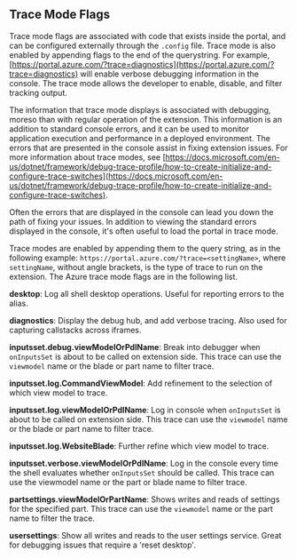 
<a name="trace-mode-flags"></a>
## Trace Mode Flags

Trace mode flags are associated with code that exists inside the portal, and can be configured externally through the `.config` file. Trace mode is also enabled by appending flags to the end of the querystring.  For example, [https://portal.azure.com/?trace=diagnostics](https://portal.azure.com/?trace=diagnostics) will enable verbose debugging information in the console. The trace mode allows the developer to enable, disable, and filter tracking output.

The information that trace mode displays is associated with debugging, moreso than with regular operation of the extension. This information is an addition to standard console errors, and it can be used to monitor application execution and performance in a deployed environment.  The errors that are presented in the console assist in fixing extension issues. For more information about trace modes, see [https://docs.microsoft.com/en-us/dotnet/framework/debug-trace-profile/how-to-create-initialize-and-configure-trace-switches](https://docs.microsoft.com/en-us/dotnet/framework/debug-trace-profile/how-to-create-initialize-and-configure-trace-switches).

Often the errors that are displayed in the console can lead you down the path of fixing your issues. In addition to viewing the standard errors displayed in the console, it's often useful to load the portal in trace mode. 
 <!--TODO:  Verify whether this section contains all trace modes for the Azure Portal. -->

Trace modes are enabled by appending them to the query string, as in the following example: `https://portal.azure.com/?trace=<settingName>`, where ```settingName```, without angle brackets, is the type of trace to run on the extension. The Azure trace mode flags are in the following list.

**desktop**: Log all shell desktop operations. Useful for reporting errors to the alias.

**diagnostics**: Display the debug hub, and add verbose tracing. Also used for capturing callstacks across iframes.

**inputsset.debug.viewModelOrPdlName**: Break into debugger when `onInputsSet` is about to be called on extension side. This trace can use the `viewmodel` name or the blade or part name to filter trace.

**inputsset.log.CommandViewModel**:  Add refinement to the selection of which view model to trace.

<!--TODO:  Validate how this works if onInputSet is being replaced. -->
**inputsset.log.viewModelOrPdlName**: Log in console when `onInputsSet` is about to be called on extension side. This trace can use the `viewmodel` name or the blade or part name to filter trace.

**inputsset.log.WebsiteBlade**: Further refine which view model to trace.

**inputsset.verbose.viewModelOrPdlName**: Log in the console every time the shell evaluates whether `onInputsSet` should be called. This trace can use the viewmodel name or the part or blade name to filter trace. 

**partsettings.viewModelOrPartName**: Shows writes and reads of settings for the specified part. This trace can use the `viewmodel` name or the part name to filter the trace. 

**usersettings**:  Show all writes and reads to the user settings service. Great for debugging issues that require a 'reset desktop'. 
